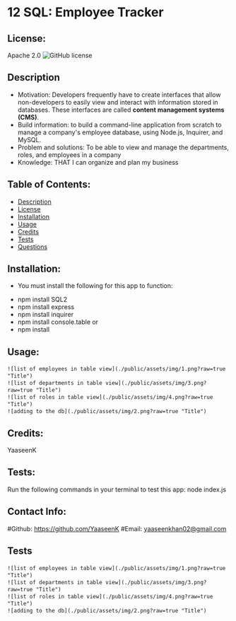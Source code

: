 
  # 12 SQL: Employee Tracker

  ## License:
   Apache 2.0   ![GitHub license](https://img.shields.io/badge/License-Apache%202.0-blue.svg)

  ## Description 
   * Motivation:
    Developers frequently have to create interfaces that allow non-developers to easily view and interact with information stored in databases. These interfaces are called **content management systems (CMS)**.
   * Build information:
    to build a command-line application from scratch to manage a company's employee database, using Node.js, Inquirer, and MySQL.
   * Problem and solutions:
    To be able to view and manage the departments, roles, and employees in a company
   * Knowledge:
    THAT I can organize and plan my business

  ## Table of Contents:
   * [Description](#description)
   * [License](#license)
   * [Installation](#installation)
   * [Usage](#usage)
   * [Credits](#Credits)
   * [Tests](#tests)
   * [Questions](#questions)

  ## Installation:
   - You must install the following for this app to function:
   * npm install SQL2
   * npm install express
   * npm install inquirer
   * npm install console.table
   or
   * npm install

  ## Usage:
    ![list of employees in table view](./public/assets/img/1.png?raw=true "Title")
  	![list of departments in table view](./public/assets/img/3.png?raw=true "Title")
  	![list of roles in table view](./public/assets/img/4.png?raw=true "Title")
  	![adding to the db](./public/assets/img/2.png?raw=true "Title")

  ## Credits:
   YaaseenK

  ## Tests:
   Run the following commands in your terminal to test this app:
   node index.js

  ## Contact Info:
   #Github: https://github.com/YaaseenK
   #Email: yaaseenkhan02@gmail.com

  ## Tests
  
    ![list of employees in table view](./public/assets/img/1.png?raw=true "Title")
  	![list of departments in table view](./public/assets/img/3.png?raw=true "Title")
  	![list of roles in table view](./public/assets/img/4.png?raw=true "Title")
  	![adding to the db](./public/assets/img/2.png?raw=true "Title")
